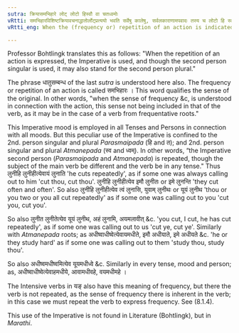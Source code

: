 ```yaml
---
sutra: क्रियासमभिहारे लोट् लोटो हिस्वौ वा चतध्वमोः
vRtti: समभिहारविशिष्टक्रियावचनाद्धातोर्लोट्प्रत्ययो भवति सर्वेषु कालेषु, सर्वलकाराणामपवादः तस्य च लोटो हि स्व इत्येतावादेशौ भवतः, तध्वम्भाविनस्तु वा भवतः ॥
vRtti_eng: When the (frequency or) repetition of an action is indicated, the affx '_Lot_' is added to the root, and the verb is repeated. And the affixes '_hi_' and '_sva_', or the affixes '_ta_' and '_dhvam_' are the substitutes of '_Lot_'.

---
```

Professor Bohtlingk translates this as follows: "When the repetition of an action is expressed, the Imperative is used, and though the second person singular is used, it may also stand for the second person plural."

The phrase धातुसम्बन्ध of the last _sutra_ is understood here also. The frequency or repetition of an action is called समभिहारः । This word qualifies the sense of the original. In other words, "when the sense of frequency &c, is understood in connection with the action, this sense not being included in that of the verb, as it may be in the case of a verb from frequentative roots."

This Imperative mood is employed in all Tenses and Persons in connection with all moods. But this peculiar use of the Imperative is confined to the 2nd. person singular and plural _Parasmaipada_ (हि and त); and 2nd. person singular and plural _Atmanepada_ (स्व and ध्वम्). In other words, “the Imperative second person (_Parasmaipada_ and _Atmanepada_) is repeated, though the subject of the main verb be different and the verb be in any tense." Thus लुनीहि लुनीहीत्येवायं लुनाति 'he cuts repeatedly', as if some one was always calling out to him 'cut thou, cut thou'. लुनीहि लुनीहीत्येव इमौ लुनीतः or इमे लुनन्ति 'they cut often and often'. So also लुनीहि लुनीहीत्येव त्वं लुनासि, युवाम् लुनीथः or यूयं लुनीथ 'thou or you two or you all cut repeatedly' as if some one was calling out to you 'cut you, cut you'.

So also लुनीत लुनीतेत्येव यूयं लुनीथ, अहं लुनामि, अयमलावीत् &c. 'you cut, I cut, he has cut repeatedly', as if some one was calling out to us 'cut ye, cut ye'. Similarly with _Atmanepada_ roots; as अधीष्वाधीष्वेत्येवायमधीते, इमौ अधीयाते, इमे अधीयते &c. 'he or they study hard' as if some one was calling out to them 'study thou, study thou'.

So also अधीष्वमधीष्वमित्येव यूयमधीध्वे &c. Similarly in every tense, mood and person; as, अधीष्वाधीष्वेत्येवाहमधीये, आवामधीवहे, वयमधीमहे ।

The Intensive verbs in यङ् also have this meaning of frequency, but there the verb is not repeated, as the sense of frequency there is inherent in the verb; in this case we must repeat the verb to express frequency. See (8.1.4).

This use of the Imperative is not found in Literature (Bohtlingk), but in _Marathi_.